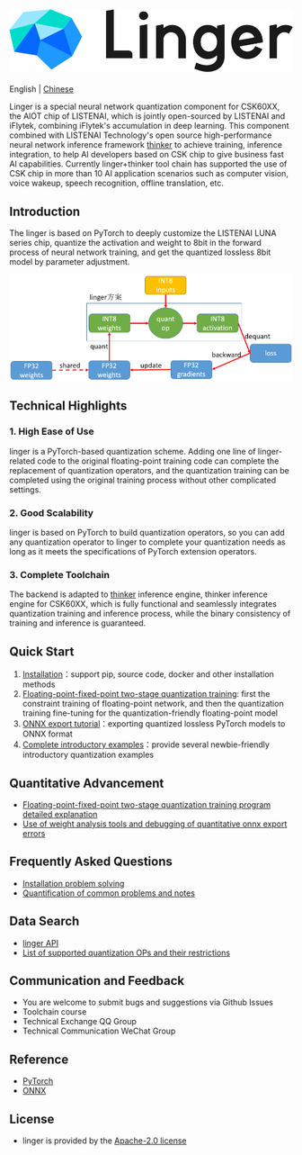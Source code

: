 ![linger_logo](../Linger/Introduction/files/linger_logo.png)
--------------------------------------------------------------------------------
English | [Chinese](../Linger/readme.md)


Linger is a special neural network quantization component for CSK60XX, the AlOT chip of LISTENAI, which is jointly open-sourced by LISTENAI and iFlytek, combining iFlytek's accumulation in deep learning. This component combined with LISTENAI Technology's open source high-performance neural network inference framework [thinker](https://git-in.iflytek.com/RS_RDG_AI_Group/bitbrain/thinker)  to achieve training, inference integration, to help AI developers based on CSK chip to give business fast Al capabilities. Currently linger+thinker tool chain has supported the use of CSK chip in more than 10 AI application scenarios such as computer vision, voice wakeup, speech recognition, offline translation, etc.


## Introduction
The linger is based on PyTorch to deeply customize the LISTENAI LUNA series chip, quantize the activation and weight to 8bit in the forward process of neural network training, and get the quantized lossless 8bit model by parameter adjustment.

![doc/image/solution.png](../Linger/Introduction/files/solution.png)

## Technical Highlights
### 1. High Ease of Use
linger is a PyTorch-based quantization scheme. Adding one line of linger-related code to the original floating-point training code can complete the replacement of quantization operators, and the quantization training can be completed using the original training process without other complicated settings.

### 2. Good Scalability
linger is based on PyTorch to build quantization operators, so you can add any quantization operator to linger to complete your quantization needs as long as it meets the specifications of PyTorch extension operators.

### 3. Complete Toolchain
The backend is adapted to [thinker](https://git-in.iflytek.com/RS_RDG_AI_Group/bitbrain/thinker) inference engine, thinker inference engine for CSK60XX, which is fully functional and seamlessly integrates quantization training and inference process, while the binary consistency of training and inference is guaranteed.


## Quick Start
1. [Installation](../Linger/Introduction/how_to_use.md)：support pip, source code, docker and other installation methods
2. [Floating-point-fixed-point two-stage quantization training](../Linger/Training_Framework/train_clamp.md): first the constraint training of floating-point network, and then the quantization training fine-tuning for the quantization-friendly floating-point model
3. [ONNX export tutorial](../Linger/Tools/tool.md)：exporting quantized lossless PyTorch models to ONNX format
4. [Complete introductory examples](../Linger/Example/example.md)：provide several newbie-friendly introductory quantization examples

## Quantitative Advancement
  - [Floating-point-fixed-point two-stage quantization training program detailed explanation](../Linger/Training_Framework/train_quant.md)
  - [Use of weight analysis tools and debugging of quantitative onnx export errors](../Linger/FAQ/faq.md)

## Frequently Asked Questions
- [Installation problem solving](../Linger/FAQ/faq.md)
- [Quantification of common problems and notes](../Linger/FAQ/faq.md)

## Data Search
- [linger API](../Linger/Training_Framework/operator.md)
- [List of supported quantization OPs and their restrictions](../Linger/Training_Framework/operator.md)

## Communication and Feedback
- You are welcome to submit bugs and suggestions via Github Issues
- Toolchain course
- Technical Exchange QQ Group
- Technical Communication WeChat Group

## Reference
- [PyTorch](https://github.com/pytorch/pytorch)
- [ONNX](https://github.com/onnx/onnx)

## License
- linger is provided by the [Apache-2.0 license](LICENSE)
